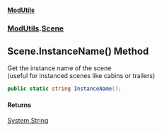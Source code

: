 #### [ModUtils](index.md 'index')
### [ModUtils](ModUtils.md 'ModUtils').[Scene](ModUtils.Scene.md 'ModUtils.Scene')

## Scene.InstanceName() Method

Get the instance name of the scene  
(useful for instanced scenes like cabins or trailers)

```csharp
public static string InstanceName();
```

#### Returns
[System.String](https://docs.microsoft.com/en-us/dotnet/api/System.String 'System.String')
